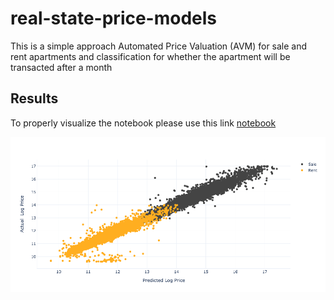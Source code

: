 # real-state-price-models
This is a simple approach Automated Price Valuation (AVM) for sale and rent apartments and classification for whether the apartment will be transacted after a month

## Results

To properly visualize the notebook please use this link [notebook](https://nbviewer.jupyter.org/github/caariasr/real-state-price-models/blob/master/notebooks/dubai_avm.ipynb)

![Predicted vs Actual Plot](/api/static/png/pred_vs_act.png)
